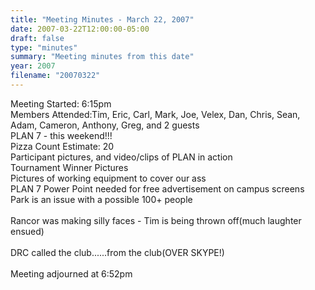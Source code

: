 ```yaml
---
title: "Meeting Minutes - March 22, 2007"
date: 2007-03-22T12:00:00-05:00
draft: false
type: "minutes"
summary: "Meeting minutes from this date"
year: 2007
filename: "20070322"
---
```


Meeting Started: 6:15pm<br />
Members Attended:Tim, Eric, Carl, Mark, Joe, Velex, Dan, Chris, Sean, Adam, Cameron, Anthony, Greg, and 2 guests<br />
PLAN 7 - this weekend!!!<br />
Pizza Count Estimate: 20<br />
Participant pictures, and video/clips of PLAN in action<br />
Tournament Winner Pictures<br />
Pictures of working equipment to cover our ass<br />
PLAN 7 Power Point needed for free advertisement on campus screens<br />
Park is an issue with a possible 100+ people<br />
<br />
Rancor was making silly faces - Tim is being thrown off(much laughter ensued)<br />
<br />
DRC called the club......from the club(OVER SKYPE!)<br />
<br />
Meeting adjourned at 6:52pm
